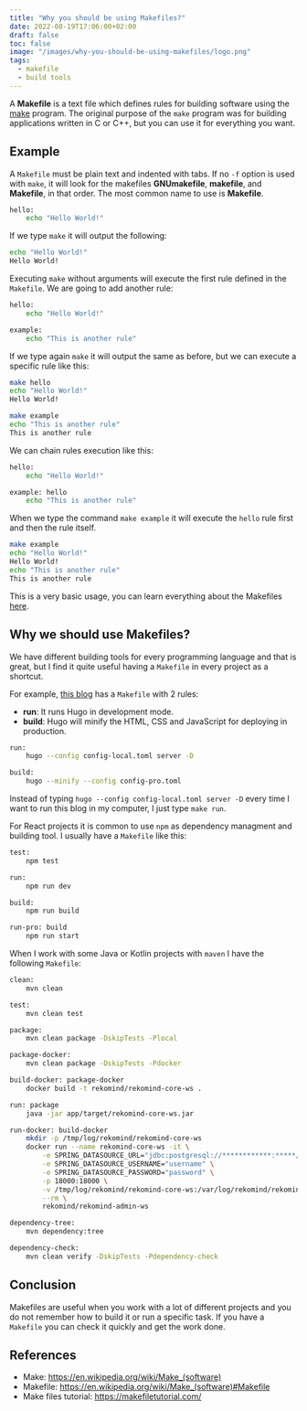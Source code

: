 ```yaml
---
title: "Why you should be using Makefiles?"
date: 2022-08-19T17:06:00+02:00
draft: false
toc: false
image: "/images/why-you-should-be-using-makefiles/logo.png"
tags:
  - makefile
  - build tools
---
```

A **Makefile** is a text file which defines rules for building software using the [make](https://en.wikipedia.org/wiki/Make_(software)) program. The original purpose of the `make` program was for building applications written in C or C++, but you can use it for everything you want.


## Example
A `Makefile` must be plain text and indented with tabs. If no `-f` option is used with `make`, it will look for the makefiles **GNUmakefile**, **makefile**, and **Makefile**, in that order. The most common name to use is **Makefile**.

```bash
hello:
    echo "Hello World!"
```

If we type `make` it will output the following:

```bash
echo "Hello World!"
Hello World!
```

Executing `make` without arguments will execute the first rule defined in the `Makefile`. We are going to add another rule:

```bash
hello:
    echo "Hello World!"

example:
    echo "This is another rule"
```

If we type again `make` it will output the same as before, but we can execute a specific rule like this:

```bash
make hello
echo "Hello World!"
Hello World!

make example
echo "This is another rule"
This is another rule
```

We can chain rules execution like this:

```bash
hello:
    echo "Hello World!"

example: hello
    echo "This is another rule"
```

When we type the command `make example` it will execute the `hello` rule first and then the rule itself.

```bash
make example
echo "Hello World!"
Hello World!
echo "This is another rule"
This is another rule
```

This is a very basic usage, you can learn everything about the Makefiles [here](https://makefiletutorial.com/).

## Why we should use Makefiles?

We have different building tools for every programming language and that is great, but I find it quite useful having a `Makefile` in every project as a shortcut.

For example, [this blog](https://github.com/tanisperez/tanis.codes/blob/main/Makefile) has a `Makefile` with 2 rules:
* **run**: It runs Hugo in development mode.
* **build**: Hugo will minify the HTML, CSS and JavaScript for deploying in production.

```bash
run:
	hugo --config config-local.toml server -D

build:
	hugo --minify --config config-pro.toml
```

Instead of typing `hugo --config config-local.toml server -D` every time I want to run this blog in my computer, I just type `make run`.

For React projects it is common to use `npm` as dependency managment and building tool. I usually have a `Makefile` like this:

```bash
test:
	npm test

run:
	npm run dev

build:
	npm run build

run-pro: build
	npm run start
```

When I work with some Java or Kotlin projects with `maven` I have the following `Makefile`:

```bash
clean:
	mvn clean

test:
	mvn clean test

package:
	mvn clean package -DskipTests -Plocal

package-docker:
	mvn clean package -DskipTests -Pdocker

build-docker: package-docker
	docker build -t rekomind/rekomind-core-ws .

run: package
	java -jar app/target/rekomind-core-ws.jar

run-docker: build-docker
	mkdir -p /tmp/log/rekomind/rekomind-core-ws
	docker run --name rekomind-core-ws -it \
		-e SPRING_DATASOURCE_URL="jdbc:postgresql://************:*****/mydb" \
		-e SPRING_DATASOURCE_USERNAME="username" \
		-e SPRING_DATASOURCE_PASSWORD="password" \
		-p 18000:18000 \
		-v /tmp/log/rekomind/rekomind-core-ws:/var/log/rekomind/rekomind-core-ws \
		--rm \
		rekomind/rekomind-admin-ws

dependency-tree:
	mvn dependency:tree

dependency-check:
	mvn clean verify -DskipTests -Pdependency-check
```

## Conclusion

Makefiles are useful when you work with a lot of different projects and you do not remember how to build it or run a specific task. If you have a `Makefile` you can check it quickly and get the work done.

## References

* Make: https://en.wikipedia.org/wiki/Make_(software)
* Makefile: https://en.wikipedia.org/wiki/Make_(software)#Makefile
* Make files tutorial: https://makefiletutorial.com/